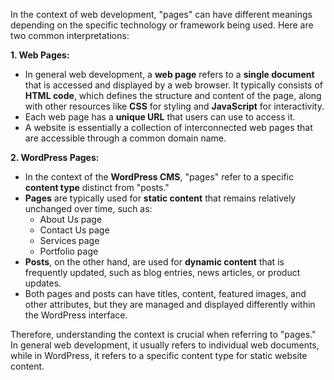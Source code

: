 In the context of web development, "pages" can have different meanings depending on the specific technology or framework being used. Here are two common interpretations:

**1. Web Pages:**

- In general web development, a **web page** refers to a **single document** that is accessed and displayed by a web browser. It typically consists of **HTML code**, which defines the structure and content of the page, along with other resources like **CSS** for styling and **JavaScript** for interactivity.
- Each web page has a **unique URL** that users can use to access it.
- A website is essentially a collection of interconnected web pages that are accessible through a common domain name.

**2. WordPress Pages:**

- In the context of the **WordPress CMS**, "pages" refer to a specific **content type** distinct from "posts."
- **Pages** are typically used for **static content** that remains relatively unchanged over time, such as:
    - About Us page
    - Contact Us page
    - Services page
    - Portfolio page
- **Posts**, on the other hand, are used for **dynamic content** that is frequently updated, such as blog entries, news articles, or product updates.
- Both pages and posts can have titles, content, featured images, and other attributes, but they are managed and displayed differently within the WordPress interface.

Therefore, understanding the context is crucial when referring to "pages." In general web development, it usually refers to individual web documents, while in WordPress, it refers to a specific content type for static website content.